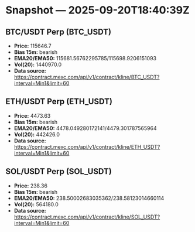 # Snapshot — 2025-09-20T18:40:39Z

## BTC/USDT Perp (BTC_USDT)
- **Price:** 115646.7
- **Bias 15m:** bearish
- **EMA20/EMA50:** 115681.56762295785/115698.9206151093
- **Vol(20):** 1440970.0
- **Data source:** https://contract.mexc.com/api/v1/contract/kline/BTC_USDT?interval=Min1&limit=60

## ETH/USDT Perp (ETH_USDT)
- **Price:** 4473.63
- **Bias 15m:** bearish
- **EMA20/EMA50:** 4478.049280172141/4479.301787565964
- **Vol(20):** 442426.0
- **Data source:** https://contract.mexc.com/api/v1/contract/kline/ETH_USDT?interval=Min1&limit=60

## SOL/USDT Perp (SOL_USDT)
- **Price:** 238.36
- **Bias 15m:** bearish
- **EMA20/EMA50:** 238.50002683035362/238.58123014660114
- **Vol(20):** 564180.0
- **Data source:** https://contract.mexc.com/api/v1/contract/kline/SOL_USDT?interval=Min1&limit=60
